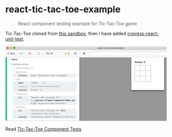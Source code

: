 # react-tic-tac-toe-example
> React component testing example for Tic-Tac-Toe game

Tic-Tac-Toe cloned from [this sandbox](https://codepen.io/gaearon/pen/LyyXgK), then I have added [cypress-react-unit-test](https://github.com/bahmutov/cypress-react-unit-test).

![Winner X component test](images/winner-x.png)

Read [Tic-Tac-Toe Component Tests](https://glebbahmutov.com/blog/tic-tac-toe-component-tests/)
